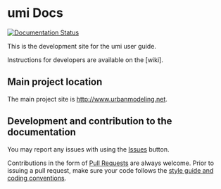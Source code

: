 # umi Docs

[![Documentation Status](http://readthedocs.org/projects/umidocs/badge/?version=latest)](http://umidocs.readthedocs.io/en/latest/?badge=latest)

This is the development site for the umi user guide.

Instructions for developers are available on the [wiki].

## Main project location

The main project site is http://www.urbanmodeling.net.

## Development and contribution to the documentation
You may report any issues with using the [Issues](https://github.com/samuelduchesne/umidocs/issues) button.

Contributions in the form of [Pull Requests](https://github.com/samuelduchesne/umidocs/pulls) are always welcome.
Prior to issuing a pull request, make sure your code follows the [style guide and coding conventions](https://github.com/lbl-srg/modelica-buildings/wiki/Style-Guide).
